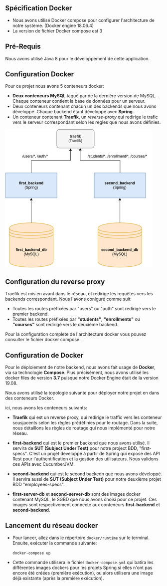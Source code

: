 ## Spécification Docker ##
* Nous avons utilisé Docker compose pour configurer l'architecture de notre système. (Docker engine 18.06.4)
* La version de fichier Docker compose est 3

## Pré-Requis ##
Nous avons utilisé Java 8 pour le développement de cette application.

## Configuration Docker
Pour ce projet nous avons 5 conteneurs docker:
- __Deux conteneurs MySQL__ tagué par de la dernière version de MySQL. Chaque conteneur contient la base de données pour un serveur.
- Deux conteneurs contenant chacun un des backends que nous avons développé. Chaque backend étant développé avec __Spring__.
- Un conteneur contenant __Traefik__, un *reverse-proxy* qui redirige le trafic vers le serveur correspondant selon les règles que nous avons définies.

![Topologie docker du projet](./images/diagram-docker-topology.png  "Topologie docker du projet")


## Configuration du reverse proxy
Traefik est mis en avant dans le réseau, et redirige les requêtes vers les backends correspondant. Nous l'avons coniguré comme suit:
- Toutes les routes préfixées par "users" ou "auth" sont redirigé vers le premier backend.
- Toutes les routes préfixées par __"students"__, __"enrollments"__ ou __"courses"__ sont redirigé vers le deuxième backend.

Pour la configuration complète de l'architecture docker vous pouvez consulter le fichier docker compose.

## Configuration de Docker

Pour le déploiement de notre backend, nous avons fait usage de **Docker**, via sa technologie **Compose**. Plus précisément, nous avons utilisé les docker files de version **3.7** puisque notre Docker Engine était de la version 19.08. 

Nous avons utilisé la topologie suivante pour déployer notre projet en dans des conteneurs Docker.

ici, nous avons les conteneurs suivants:

* **Traefik** qui est un reverse proxy, qui redirige le traffic vers les conteneur sousjacents selon les règles prédéfinies pour le routage. Dans la suite, nous détaillons les règles de routage qui nous implémenté pour notre réseau.

* **first-backend** qui est le premier backend que nous avons utilisé. Il servira de __SUT (Subject Under Test)__ pour notre project BDD, "first-specs". C'est un projet developpé à partir de Spring qui expose des API Rest pour l'authentification et la gestion des utilisateurs. Nous validons ces APIs avec CucumberJVM.

* **second-backend** qui est le second backedn que nous avons développé. Il servira aussi de __SUT (Subject Under Test)__ pour notre deuxième projet BDD "employees-specs". 

* **first-server-db** et **second-server-db** sont des images docker contenant MySQL, le SGBD que nous avons choisi pour ce projet. Ces images sont respectivement connecté aux conteneurs **first-backend** et **second-backend**.

## Lancement du réseau docker
* Pour lancer, allez dans le répertoire `docker/runtime` sur le terminal. Ensuite, exécuter la commande suivante:
	
	`docker-compose up`
	
* Cette commande utilisera le fichier `docker-compose.yml` qui batîra les différentes images dockers pour les projets Spring si elles n'ont pas encore été créées (première exécution), ou alors utilisera une image déjà existante (après la première exécution).
